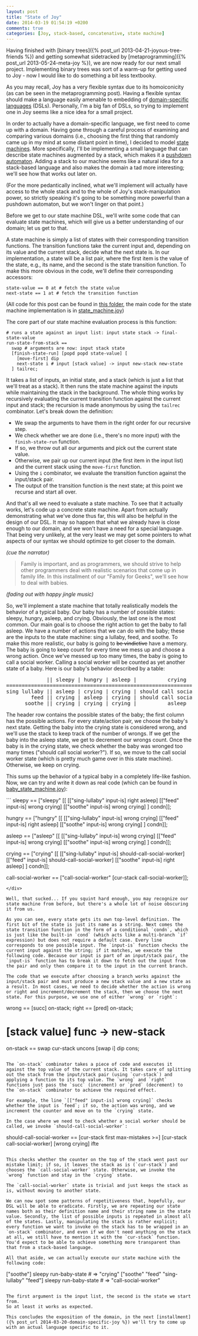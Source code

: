 ```yaml
---
layout: post
title: "State of Joy"
date: 2014-03-19 01:54:19 +0200
comments: true
categories: [Joy, stack-based, concatenative, state machine]
---
```


Having finished with [binary trees]({% post_url 2013-04-21-joyous-tree-friends %}) and getting somewhat sidetracked by [metaprogramming]({% post_url 2013-05-24-meta-joy %}), we are now ready for our next small project. Implementing binary trees was sort of a warm-up for getting used to Joy - now I would like to do something a bit less textbooky. 

As you may recall, Joy has a very flexible syntax due to its homoiconicity (as can be seen in the metaprogramming post). Having a flexible syntax should make a language easily amenable to embedding of [domain-specific languages](http://en.wikipedia.org/wiki/Domain-specific_language) (DSLs). Personally, I'm a big fan of DSLs, so trying to implement one in Joy seems like a nice idea for a small project.

In order to actually have a domain-specific language, we first need to come up with a domain. Having gone through a careful process of examining and comparing various domains (i.e., choosing the first thing that randomly came up in my mind at some distant point in time), I decided to model [state machines](http://en.wikipedia.org/wiki/State_machine). More specifically, I'll be implementing a small language that can describe state machines augmented by a stack, which makes it a [pushdown automaton](http://en.wikipedia.org/wiki/Pushdown_automaton). Adding a stack to our machine seems like a natural idea for a stack-based language and also makes the domain a tad more interesting; we'll see how that works out later on.

<!-- more -->

(For the more pedantically inclined, what we'll implement will actually have access to the whole stack and to the whole of Joy's stack-manipulation power, so strictly speaking it's going to be something more powerful than a pushdown automaton, but we won't linger on that point.)

Before we get to our state machine DSL, we'll write some code that can evaluate state machines, which will give us a better understanding of our domain; let us get to that. 

A state machine is simply a list of states with their corresponding transition functions. The transition functions take the current input and, depending on its value and the current stack, decide what the next state is. In our implementation, a state will be a list pair, where the first item is the value of the state, e.g., its name, and the second is the state transition function. To make this more obvious in the code, we'll define their corresponding accessors:

```
state-value == 0 at # fetch the state value
next-state == 1 at # fetch the transition function
```

(All code for this post can be found in [this folder](https://github.com/ncreep/language_perils/tree/master/Joy/state_machine), the main code for the state machine implementation is in [state_machine.joy](https://github.com/ncreep/language_perils/blob/master/Joy/state_machine/state_machine.joy))

The core part of our state machine evaluation process is this function:

```
# runs a state against an input list: input state stack -> final-state-value
run-state-from-stack == 
  swap # arguments are now: input stack state
  [finish-state-run] [popd popd state-value] [
    [move-first] dip
    next-state i # input [stack value] -> input new-stack new-state
  ] tailrec;
```

It takes a list of inputs, an initial state, and a stack (which is just a list that we'll treat as a stack). It then runs the state machine against the inputs while maintaining the stack in the background. The whole thing works by recursively evaluating the current transition function against the current input and stack; the recursion is made anonymous by using the `tailrec` combinator. Let's break down the definition:

* We swap the arguments to have them in the right order for our recursive step.
* We check whether we are done (i.e., there's no more input) with the `finish-state-run` function.
* If so, we throw out all our arguments and pick out the current state value.
* Otherwise, we pair up our current input (the first item in the input list) and the current stack using the `move-first` function.
* Using the `i` combinator, we evaluate the transition function against the input/stack pair.
* The output of the transition function is the next state; at this point we recurse and start all over.

And that's all we need to evaluate a state machine. To see that it actually works, let's code up a concrete state machine. Apart from actually demonstrating what we've done thus far, this will also be helpful in the design of our DSL. It may so happen that what we already have is close enough to our domain, and we won't have a need for a special language. That being very unlikely, at the very least we may get some pointers to what aspects of our syntax we should optimize to get closer to the domain.

*(cue the narrator)*

>Family is important, and as programmers, we should strive to help other programmers deal with realistic scenarios that come up in family life. In this installment of our "Family for Geeks", we'll see how to deal with babies.

*(fading out with happy jingle music)*

So, we'll implement a state machine that totally realistically models the behavior of a typical baby. Our baby has a number of possible states: sleepy, hungry, asleep, and crying. Obviously, the last one is the most common. Our main goal is to choose the right action to get the baby to fall asleep. We have a number of actions that we can do with the baby; these are the inputs to the state machine: sing a lullaby, feed, and soothe. To make this more realistic, our baby is going to ~~be vindictive~~ have a memory. The baby is going to keep count for every time we mess up and choose a wrong action. Once we've messed up too many times, the baby is going to call a social worker. Calling a social worker will be counted as yet another state of a baby. Here is our baby's behavior described by a table:

<pre id="baby-table">
             || sleepy | hungry | asleep |          crying            | call social worker |
============================================================================================
sing lullaby || asleep | crying | crying | should call social worker? | call social worker |
        feed || crying | asleep | crying | should call social worker? | call social worker |
      soothe || crying | crying | crying |          asleep            | call social worker |
</pre>

The header row contains the possible states of the baby; the first column has the possible actions. For every state/action pair, we choose the baby's next state. Getting the baby into the crying state is considered wrong, and we'll use the stack to keep track of the number of wrongs. If we get the baby into the asleep state, we get to decrement our wrongs count. Once the baby is in the crying state, we check whether the baby was wronged too many times ("should call social worker?"). If so, we move to the call social worker state (which is pretty much game over in this state machine). Otherwise, we keep on crying.

This sums up the behavior of a typical baby in a completely life-like fashion. Now, we can try and write it down as real code (which can be found in [baby_state_machine.joy](https://github.com/ncreep/language_perils/blob/master/Joy/state_machine/baby_state_machine.joy)):

<div id="baby-states">
```
sleepy == ["sleepy" [[
  [["sing-lullaby" input-is] right asleep]
  [["feed" input-is] wrong crying]
  [["soothe" input-is] wrong crying]
] condn]];
  
hungry == ["hungry" [[
  [["sing-lullaby" input-is] wrong crying]
  [["feed" input-is] right asleep]
  [["soothe" input-is] wrong crying]
] condn]];
  
asleep == ["asleep" [[
  [["sing-lullaby" input-is] wrong crying]
  [["feed" input-is] wrong crying]
  [["soothe" input-is] wrong crying]
] condn]];
  
crying == ["crying" [[
  [["sing-lullaby" input-is] should-call-social-worker]
  [["feed" input-is] should-call-social-worker]
  [["soothe" input-is] right asleep]
] condn]];

call-social-worker == ["call-social-worker" [cur-stack call-social-worker]];
```
</div>

Well, that sucked... If you squint hard enough, you may recognize our state machine from before, but there's a whole lot of noise obscuring it from us. 

As you can see, every state gets its own top-level definition. The first bit of the state is just its name as a string. Next comes the state transition function in the form of a conditional `condn`, which is just like the built-in `cond` (which acts like a multi-branch `if` expression) but does not require a default case. Every line corresponds to one possible input. The `input-is` function checks the current input against the string; if it matches, we execute the following code. Because our input is part of an input/stack pair, the `input-is` function has to break it down to fetch out the input from the pair and only then compare it to the input in the current branch. 

The code that we execute after choosing a branch works against the input/stack pair and must produce a new stack value and a new state as a result. In most cases, we need to decide whether the action is wrong or right and increment/decrement the stack, then we choose the next state. For this purpose, we use one of either `wrong` or `right`:
```
wrong == [succ] on-stack;
right == [pred] on-stack;

# [stack value] func -> new-stack
on-stack  == swap cur-stack uncons [swap i] dip cons;
```

The `on-stack` combinator takes a piece of code and executes it against the top value of the current stack. It takes care of splitting out the stack from the input/stack pair (using `cur-stack`) and applying a function to its top value. The `wrong` and `right` functions just pass the `succ` (increment) or `pred` (decrement) to the `on-stack` combinator to achieve the required effect.

For example, the line `[["feed" input-is] wrong crying]` checks whether the input is `feed`; if so, the action was wrong, and we increment the counter and move on to the `crying` state.

In the case where we need to check whether a social worker should be called, we invoke `should-call-social-worker`:
```
should-call-social-worker == 
  [cur-stack first max-mistakes >=] 
  [cur-stack call-social-worker] 
  [wrong crying] ifte
```

This checks whether the counter on the top of the stack went past our mistake limit; if so, it leaves the stack as is (`cur-stack`) and chooses the `call-social-worker` state. Otherwise, we invoke the `wrong` function and stay in the `crying` state.

The `call-social-worker` state is trivial and just keeps the stack as is, without moving to another state.

We can now spot some patterns of repetitiveness that, hopefully, our DSL will be able to eradicate. Firstly, we are repeating our state names both as their definition name and their string name in the state value. Secondly, the list of possible inputs is repeated in almost all of the states. Lastly, manipulating the stack is rather explicit; every function we want to invoke on the stack has to be wrapped in an `on-stack` combinator, and even if we don't need anything on the stack at all, we still have to mention it with the `cur-stack` function. You'd expect to be able to achieve something more transparent than that from a stack-based language.

All that aside, we can actually execute our state machine with the following code:

```
["soothe"] sleepy run-baby-state # => "crying"
["soothe" "feed" "sing-lullaby" "feed"] sleepy run-baby-state # => "call-social-worker"
```

The first argument is the input list, the second is the state we start from.  
So at least it works as expected.

This concludes the exposition of the domain, in the next [installment]({% post_url 2014-03-20-domain-specific-joy %}) we'll try to come up with an actual language specific to it.
